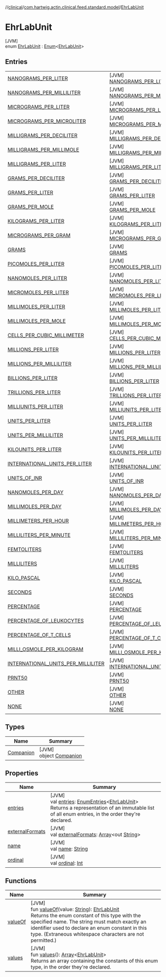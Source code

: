 //[clinical](../../../index.md)/[com.hartwig.actin.clinical.feed.standard.model](../index.md)/[EhrLabUnit](index.md)

# EhrLabUnit

[JVM]\
enum [EhrLabUnit](index.md) : [Enum](https://kotlinlang.org/api/latest/jvm/stdlib/kotlin/-enum/index.html)&lt;[EhrLabUnit](index.md)&gt;

## Entries

| | |
|---|---|
| [NANOGRAMS_PER_LITER](-n-a-n-o-g-r-a-m-s_-p-e-r_-l-i-t-e-r/index.md) | [JVM]<br>[NANOGRAMS_PER_LITER](-n-a-n-o-g-r-a-m-s_-p-e-r_-l-i-t-e-r/index.md) |
| [NANOGRAMS_PER_MILLILITER](-n-a-n-o-g-r-a-m-s_-p-e-r_-m-i-l-l-i-l-i-t-e-r/index.md) | [JVM]<br>[NANOGRAMS_PER_MILLILITER](-n-a-n-o-g-r-a-m-s_-p-e-r_-m-i-l-l-i-l-i-t-e-r/index.md) |
| [MICROGRAMS_PER_LITER](-m-i-c-r-o-g-r-a-m-s_-p-e-r_-l-i-t-e-r/index.md) | [JVM]<br>[MICROGRAMS_PER_LITER](-m-i-c-r-o-g-r-a-m-s_-p-e-r_-l-i-t-e-r/index.md) |
| [MICROGRAMS_PER_MICROLITER](-m-i-c-r-o-g-r-a-m-s_-p-e-r_-m-i-c-r-o-l-i-t-e-r/index.md) | [JVM]<br>[MICROGRAMS_PER_MICROLITER](-m-i-c-r-o-g-r-a-m-s_-p-e-r_-m-i-c-r-o-l-i-t-e-r/index.md) |
| [MILLIGRAMS_PER_DECILITER](-m-i-l-l-i-g-r-a-m-s_-p-e-r_-d-e-c-i-l-i-t-e-r/index.md) | [JVM]<br>[MILLIGRAMS_PER_DECILITER](-m-i-l-l-i-g-r-a-m-s_-p-e-r_-d-e-c-i-l-i-t-e-r/index.md) |
| [MILLIGRAMS_PER_MILLIMOLE](-m-i-l-l-i-g-r-a-m-s_-p-e-r_-m-i-l-l-i-m-o-l-e/index.md) | [JVM]<br>[MILLIGRAMS_PER_MILLIMOLE](-m-i-l-l-i-g-r-a-m-s_-p-e-r_-m-i-l-l-i-m-o-l-e/index.md) |
| [MILLIGRAMS_PER_LITER](-m-i-l-l-i-g-r-a-m-s_-p-e-r_-l-i-t-e-r/index.md) | [JVM]<br>[MILLIGRAMS_PER_LITER](-m-i-l-l-i-g-r-a-m-s_-p-e-r_-l-i-t-e-r/index.md) |
| [GRAMS_PER_DECILITER](-g-r-a-m-s_-p-e-r_-d-e-c-i-l-i-t-e-r/index.md) | [JVM]<br>[GRAMS_PER_DECILITER](-g-r-a-m-s_-p-e-r_-d-e-c-i-l-i-t-e-r/index.md) |
| [GRAMS_PER_LITER](-g-r-a-m-s_-p-e-r_-l-i-t-e-r/index.md) | [JVM]<br>[GRAMS_PER_LITER](-g-r-a-m-s_-p-e-r_-l-i-t-e-r/index.md) |
| [GRAMS_PER_MOLE](-g-r-a-m-s_-p-e-r_-m-o-l-e/index.md) | [JVM]<br>[GRAMS_PER_MOLE](-g-r-a-m-s_-p-e-r_-m-o-l-e/index.md) |
| [KILOGRAMS_PER_LITER](-k-i-l-o-g-r-a-m-s_-p-e-r_-l-i-t-e-r/index.md) | [JVM]<br>[KILOGRAMS_PER_LITER](-k-i-l-o-g-r-a-m-s_-p-e-r_-l-i-t-e-r/index.md) |
| [MICROGRAMS_PER_GRAM](-m-i-c-r-o-g-r-a-m-s_-p-e-r_-g-r-a-m/index.md) | [JVM]<br>[MICROGRAMS_PER_GRAM](-m-i-c-r-o-g-r-a-m-s_-p-e-r_-g-r-a-m/index.md) |
| [GRAMS](-g-r-a-m-s/index.md) | [JVM]<br>[GRAMS](-g-r-a-m-s/index.md) |
| [PICOMOLES_PER_LITER](-p-i-c-o-m-o-l-e-s_-p-e-r_-l-i-t-e-r/index.md) | [JVM]<br>[PICOMOLES_PER_LITER](-p-i-c-o-m-o-l-e-s_-p-e-r_-l-i-t-e-r/index.md) |
| [NANOMOLES_PER_LITER](-n-a-n-o-m-o-l-e-s_-p-e-r_-l-i-t-e-r/index.md) | [JVM]<br>[NANOMOLES_PER_LITER](-n-a-n-o-m-o-l-e-s_-p-e-r_-l-i-t-e-r/index.md) |
| [MICROMOLES_PER_LITER](-m-i-c-r-o-m-o-l-e-s_-p-e-r_-l-i-t-e-r/index.md) | [JVM]<br>[MICROMOLES_PER_LITER](-m-i-c-r-o-m-o-l-e-s_-p-e-r_-l-i-t-e-r/index.md) |
| [MILLIMOLES_PER_LITER](-m-i-l-l-i-m-o-l-e-s_-p-e-r_-l-i-t-e-r/index.md) | [JVM]<br>[MILLIMOLES_PER_LITER](-m-i-l-l-i-m-o-l-e-s_-p-e-r_-l-i-t-e-r/index.md) |
| [MILLIMOLES_PER_MOLE](-m-i-l-l-i-m-o-l-e-s_-p-e-r_-m-o-l-e/index.md) | [JVM]<br>[MILLIMOLES_PER_MOLE](-m-i-l-l-i-m-o-l-e-s_-p-e-r_-m-o-l-e/index.md) |
| [CELLS_PER_CUBIC_MILLIMETER](-c-e-l-l-s_-p-e-r_-c-u-b-i-c_-m-i-l-l-i-m-e-t-e-r/index.md) | [JVM]<br>[CELLS_PER_CUBIC_MILLIMETER](-c-e-l-l-s_-p-e-r_-c-u-b-i-c_-m-i-l-l-i-m-e-t-e-r/index.md) |
| [MILLIONS_PER_LITER](-m-i-l-l-i-o-n-s_-p-e-r_-l-i-t-e-r/index.md) | [JVM]<br>[MILLIONS_PER_LITER](-m-i-l-l-i-o-n-s_-p-e-r_-l-i-t-e-r/index.md) |
| [MILLIONS_PER_MILLILITER](-m-i-l-l-i-o-n-s_-p-e-r_-m-i-l-l-i-l-i-t-e-r/index.md) | [JVM]<br>[MILLIONS_PER_MILLILITER](-m-i-l-l-i-o-n-s_-p-e-r_-m-i-l-l-i-l-i-t-e-r/index.md) |
| [BILLIONS_PER_LITER](-b-i-l-l-i-o-n-s_-p-e-r_-l-i-t-e-r/index.md) | [JVM]<br>[BILLIONS_PER_LITER](-b-i-l-l-i-o-n-s_-p-e-r_-l-i-t-e-r/index.md) |
| [TRILLIONS_PER_LITER](-t-r-i-l-l-i-o-n-s_-p-e-r_-l-i-t-e-r/index.md) | [JVM]<br>[TRILLIONS_PER_LITER](-t-r-i-l-l-i-o-n-s_-p-e-r_-l-i-t-e-r/index.md) |
| [MILLIUNITS_PER_LITER](-m-i-l-l-i-u-n-i-t-s_-p-e-r_-l-i-t-e-r/index.md) | [JVM]<br>[MILLIUNITS_PER_LITER](-m-i-l-l-i-u-n-i-t-s_-p-e-r_-l-i-t-e-r/index.md) |
| [UNITS_PER_LITER](-u-n-i-t-s_-p-e-r_-l-i-t-e-r/index.md) | [JVM]<br>[UNITS_PER_LITER](-u-n-i-t-s_-p-e-r_-l-i-t-e-r/index.md) |
| [UNITS_PER_MILLILITER](-u-n-i-t-s_-p-e-r_-m-i-l-l-i-l-i-t-e-r/index.md) | [JVM]<br>[UNITS_PER_MILLILITER](-u-n-i-t-s_-p-e-r_-m-i-l-l-i-l-i-t-e-r/index.md) |
| [KILOUNITS_PER_LITER](-k-i-l-o-u-n-i-t-s_-p-e-r_-l-i-t-e-r/index.md) | [JVM]<br>[KILOUNITS_PER_LITER](-k-i-l-o-u-n-i-t-s_-p-e-r_-l-i-t-e-r/index.md) |
| [INTERNATIONAL_UNITS_PER_LITER](-i-n-t-e-r-n-a-t-i-o-n-a-l_-u-n-i-t-s_-p-e-r_-l-i-t-e-r/index.md) | [JVM]<br>[INTERNATIONAL_UNITS_PER_LITER](-i-n-t-e-r-n-a-t-i-o-n-a-l_-u-n-i-t-s_-p-e-r_-l-i-t-e-r/index.md) |
| [UNITS_OF_INR](-u-n-i-t-s_-o-f_-i-n-r/index.md) | [JVM]<br>[UNITS_OF_INR](-u-n-i-t-s_-o-f_-i-n-r/index.md) |
| [NANOMOLES_PER_DAY](-n-a-n-o-m-o-l-e-s_-p-e-r_-d-a-y/index.md) | [JVM]<br>[NANOMOLES_PER_DAY](-n-a-n-o-m-o-l-e-s_-p-e-r_-d-a-y/index.md) |
| [MILLIMOLES_PER_DAY](-m-i-l-l-i-m-o-l-e-s_-p-e-r_-d-a-y/index.md) | [JVM]<br>[MILLIMOLES_PER_DAY](-m-i-l-l-i-m-o-l-e-s_-p-e-r_-d-a-y/index.md) |
| [MILLIMETERS_PER_HOUR](-m-i-l-l-i-m-e-t-e-r-s_-p-e-r_-h-o-u-r/index.md) | [JVM]<br>[MILLIMETERS_PER_HOUR](-m-i-l-l-i-m-e-t-e-r-s_-p-e-r_-h-o-u-r/index.md) |
| [MILLILITERS_PER_MINUTE](-m-i-l-l-i-l-i-t-e-r-s_-p-e-r_-m-i-n-u-t-e/index.md) | [JVM]<br>[MILLILITERS_PER_MINUTE](-m-i-l-l-i-l-i-t-e-r-s_-p-e-r_-m-i-n-u-t-e/index.md) |
| [FEMTOLITERS](-f-e-m-t-o-l-i-t-e-r-s/index.md) | [JVM]<br>[FEMTOLITERS](-f-e-m-t-o-l-i-t-e-r-s/index.md) |
| [MILLILITERS](-m-i-l-l-i-l-i-t-e-r-s/index.md) | [JVM]<br>[MILLILITERS](-m-i-l-l-i-l-i-t-e-r-s/index.md) |
| [KILO_PASCAL](-k-i-l-o_-p-a-s-c-a-l/index.md) | [JVM]<br>[KILO_PASCAL](-k-i-l-o_-p-a-s-c-a-l/index.md) |
| [SECONDS](-s-e-c-o-n-d-s/index.md) | [JVM]<br>[SECONDS](-s-e-c-o-n-d-s/index.md) |
| [PERCENTAGE](-p-e-r-c-e-n-t-a-g-e/index.md) | [JVM]<br>[PERCENTAGE](-p-e-r-c-e-n-t-a-g-e/index.md) |
| [PERCENTAGE_OF_LEUKOCYTES](-p-e-r-c-e-n-t-a-g-e_-o-f_-l-e-u-k-o-c-y-t-e-s/index.md) | [JVM]<br>[PERCENTAGE_OF_LEUKOCYTES](-p-e-r-c-e-n-t-a-g-e_-o-f_-l-e-u-k-o-c-y-t-e-s/index.md) |
| [PERCENTAGE_OF_T_CELLS](-p-e-r-c-e-n-t-a-g-e_-o-f_-t_-c-e-l-l-s/index.md) | [JVM]<br>[PERCENTAGE_OF_T_CELLS](-p-e-r-c-e-n-t-a-g-e_-o-f_-t_-c-e-l-l-s/index.md) |
| [MILLI_OSMOLE_PER_KILOGRAM](-m-i-l-l-i_-o-s-m-o-l-e_-p-e-r_-k-i-l-o-g-r-a-m/index.md) | [JVM]<br>[MILLI_OSMOLE_PER_KILOGRAM](-m-i-l-l-i_-o-s-m-o-l-e_-p-e-r_-k-i-l-o-g-r-a-m/index.md) |
| [INTERNATIONAL_UNITS_PER_MILLILITER](-i-n-t-e-r-n-a-t-i-o-n-a-l_-u-n-i-t-s_-p-e-r_-m-i-l-l-i-l-i-t-e-r/index.md) | [JVM]<br>[INTERNATIONAL_UNITS_PER_MILLILITER](-i-n-t-e-r-n-a-t-i-o-n-a-l_-u-n-i-t-s_-p-e-r_-m-i-l-l-i-l-i-t-e-r/index.md) |
| [PRNT50](-p-r-n-t50/index.md) | [JVM]<br>[PRNT50](-p-r-n-t50/index.md) |
| [OTHER](-o-t-h-e-r/index.md) | [JVM]<br>[OTHER](-o-t-h-e-r/index.md) |
| [NONE](-n-o-n-e/index.md) | [JVM]<br>[NONE](-n-o-n-e/index.md) |

## Types

| Name | Summary |
|---|---|
| [Companion](-companion/index.md) | [JVM]<br>object [Companion](-companion/index.md) |

## Properties

| Name | Summary |
|---|---|
| [entries](entries.md) | [JVM]<br>val [entries](entries.md): [EnumEntries](https://kotlinlang.org/api/latest/jvm/stdlib/kotlin.enums/-enum-entries/index.html)&lt;[EhrLabUnit](index.md)&gt;<br>Returns a representation of an immutable list of all enum entries, in the order they're declared. |
| [externalFormats](external-formats.md) | [JVM]<br>val [externalFormats](external-formats.md): [Array](https://kotlinlang.org/api/latest/jvm/stdlib/kotlin/-array/index.html)&lt;out [String](https://kotlinlang.org/api/latest/jvm/stdlib/kotlin/-string/index.html)&gt; |
| [name](-n-o-n-e/index.md#-372974862%2FProperties%2F1757943785) | [JVM]<br>val [name](-n-o-n-e/index.md#-372974862%2FProperties%2F1757943785): [String](https://kotlinlang.org/api/latest/jvm/stdlib/kotlin/-string/index.html) |
| [ordinal](-n-o-n-e/index.md#-739389684%2FProperties%2F1757943785) | [JVM]<br>val [ordinal](-n-o-n-e/index.md#-739389684%2FProperties%2F1757943785): [Int](https://kotlinlang.org/api/latest/jvm/stdlib/kotlin/-int/index.html) |

## Functions

| Name | Summary |
|---|---|
| [valueOf](value-of.md) | [JVM]<br>fun [valueOf](value-of.md)(value: [String](https://kotlinlang.org/api/latest/jvm/stdlib/kotlin/-string/index.html)): [EhrLabUnit](index.md)<br>Returns the enum constant of this type with the specified name. The string must match exactly an identifier used to declare an enum constant in this type. (Extraneous whitespace characters are not permitted.) |
| [values](values.md) | [JVM]<br>fun [values](values.md)(): [Array](https://kotlinlang.org/api/latest/jvm/stdlib/kotlin/-array/index.html)&lt;[EhrLabUnit](index.md)&gt;<br>Returns an array containing the constants of this enum type, in the order they're declared. |
